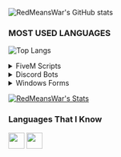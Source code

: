 ![RedMeansWar's GitHub stats](https://github-readme-stats-gold-psi.vercel.app/api?username=RedMeansWar&show_icons=true&theme=tokyonight)
### MOST USED LANGUAGES
![Top Langs](https://github-readme-stats-gold-psi.vercel.app/api/top-langs/?username=RedMeansWar&theme=tokyonight)

<details>
  <summary>FiveM Scripts</summary>
  
## [Cuff](https://github.com/RedMeansWar/Red.Fivem.Cuff)

## [Death](https://github.com/RedMeansWar/Red.Fivem.Death)

</details>

<details>
  <summary>Discord Bots</summary>
</details>

<details>
  <summary>Windows Forms</summary>
  
  ## [DOJ AIO](https://github.com/RedMeansWar/DoJ-AIO)

</details>

[![RedMeansWar's Stats](https://github-readme-stats-gold-psi.vercel.app/api/wakatime?username=RedMeansWar&v=2)](https://github.com/RedMeansWar/github-readme-stats)

### Languages That I Know
<img height="32" width="32" src="https://cdn.simpleicons.org/csharp/#512BD4" />
<img height="32" width="32" src="https://cdn.simpleicons.org/javascript/#F7DF1E" />
